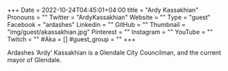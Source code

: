 +++
Date = 2022-10-24T04:45:01+04:00
title = "Ardy Kassakhian"
Pronouns = ""
Twitter = "ArdyKassakhian"
Website = ""
Type = "guest"
Facebook = "ardashes"
Linkedin = ""
GitHub = ""
Thumbnail = "img/guest/akassakhian.jpg"
Pinterest = ""
Instagram = ""
YouTube = ""
Twitch = ""
#Aka = []
#guest_group = ""
+++

Ardashes ‘Ardy’ Kassakhian is a Glendale City Councilman, and the current mayor of Glendale.

